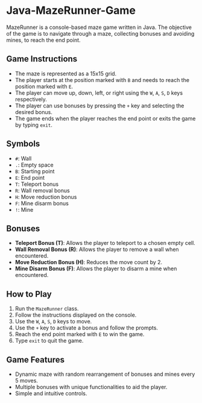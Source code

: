 # Java-MazeRunner-Game

MazeRunner is a console-based maze game written in Java. The objective of the game is to navigate through a maze, collecting bonuses and avoiding mines, to reach the end point.

## Game Instructions

- The maze is represented as a 15x15 grid.
- The player starts at the position marked with `B` and needs to reach the position marked with `E`.
- The player can move up, down, left, or right using the `W`, `A`, `S`, `D` keys respectively.
- The player can use bonuses by pressing the `+` key and selecting the desired bonus.
- The game ends when the player reaches the end point or exits the game by typing `exit`.

## Symbols

- `#`: Wall
- `.`: Empty space
- `B`: Starting point
- `E`: End point
- `T`: Teleport bonus
- `R`: Wall removal bonus
- `H`: Move reduction bonus
- `F`: Mine disarm bonus
- `!`: Mine

## Bonuses

- **Teleport Bonus (T)**: Allows the player to teleport to a chosen empty cell.
- **Wall Removal Bonus (R)**: Allows the player to remove a wall when encountered.
- **Move Reduction Bonus (H)**: Reduces the move count by 2.
- **Mine Disarm Bonus (F)**: Allows the player to disarm a mine when encountered.

## How to Play

1. Run the `MazeRunner` class.
2. Follow the instructions displayed on the console.
3. Use the `W`, `A`, `S`, `D` keys to move.
4. Use the `+` key to activate a bonus and follow the prompts.
5. Reach the end point marked with `E` to win the game.
6. Type `exit` to quit the game.

## Game Features

- Dynamic maze with random rearrangement of bonuses and mines every 5 moves.
- Multiple bonuses with unique functionalities to aid the player.
- Simple and intuitive controls.

